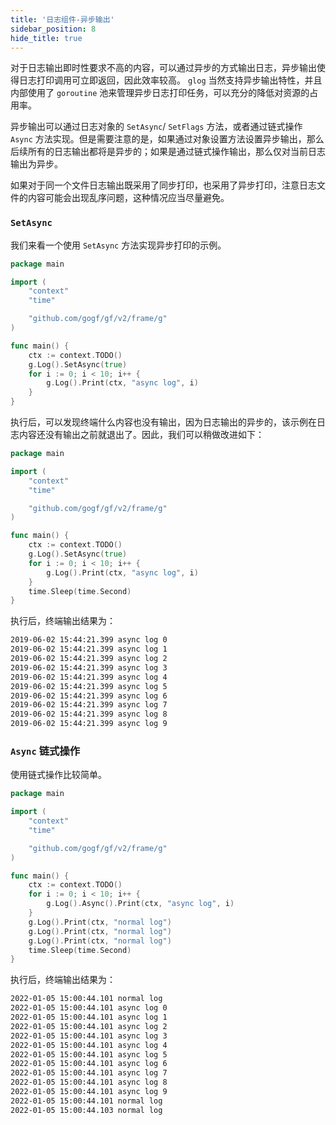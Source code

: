 ```yaml
---
title: '日志组件-异步输出'
sidebar_position: 8
hide_title: true
---
```


对于日志输出即时性要求不高的内容，可以通过异步的方式输出日志，异步输出使得日志打印调用可立即返回，因此效率较高。 `glog` 当然支持异步输出特性，并且内部使用了 `goroutine` 池来管理异步日志打印任务，可以充分的降低对资源的占用率。

异步输出可以通过日志对象的 `SetAsync`/ `SetFlags` 方法，或者通过链式操作 `Async` 方法实现。但是需要注意的是，如果通过对象设置方法设置异步输出，那么后续所有的日志输出都将是异步的；如果是通过链式操作输出，那么仅对当前日志输出为异步。

如果对于同一个文件日志输出既采用了同步打印，也采用了异步打印，注意日志文件的内容可能会出现乱序问题，这种情况应当尽量避免。

### `SetAsync`

我们来看一个使用 `SetAsync` 方法实现异步打印的示例。

```go
package main

import (
	"context"
	"time"

	"github.com/gogf/gf/v2/frame/g"
)

func main() {
	ctx := context.TODO()
	g.Log().SetAsync(true)
	for i := 0; i < 10; i++ {
		g.Log().Print(ctx, "async log", i)
	}
}
```

执行后，可以发现终端什么内容也没有输出，因为日志输出的异步的，该示例在日志内容还没有输出之前就退出了。因此，我们可以稍做改进如下：

```go
package main

import (
	"context"
	"time"

	"github.com/gogf/gf/v2/frame/g"
)

func main() {
	ctx := context.TODO()
	g.Log().SetAsync(true)
	for i := 0; i < 10; i++ {
		g.Log().Print(ctx, "async log", i)
	}
	time.Sleep(time.Second)
}
```

执行后，终端输出结果为：

```html
2019-06-02 15:44:21.399 async log 0
2019-06-02 15:44:21.399 async log 1
2019-06-02 15:44:21.399 async log 2
2019-06-02 15:44:21.399 async log 3
2019-06-02 15:44:21.399 async log 4
2019-06-02 15:44:21.399 async log 5
2019-06-02 15:44:21.399 async log 6
2019-06-02 15:44:21.399 async log 7
2019-06-02 15:44:21.399 async log 8
2019-06-02 15:44:21.399 async log 9
```

### `Async` 链式操作

使用链式操作比较简单。

```go
package main

import (
	"context"
	"time"

	"github.com/gogf/gf/v2/frame/g"
)

func main() {
	ctx := context.TODO()
	for i := 0; i < 10; i++ {
		g.Log().Async().Print(ctx, "async log", i)
	}
	g.Log().Print(ctx, "normal log")
	g.Log().Print(ctx, "normal log")
	g.Log().Print(ctx, "normal log")
	time.Sleep(time.Second)
}
```

执行后，终端输出结果为：

```html
2022-01-05 15:00:44.101 normal log
2022-01-05 15:00:44.101 async log 0
2022-01-05 15:00:44.101 async log 1
2022-01-05 15:00:44.101 async log 2
2022-01-05 15:00:44.101 async log 3
2022-01-05 15:00:44.101 async log 4
2022-01-05 15:00:44.101 async log 5
2022-01-05 15:00:44.101 async log 6
2022-01-05 15:00:44.101 async log 7
2022-01-05 15:00:44.101 async log 8
2022-01-05 15:00:44.101 async log 9
2022-01-05 15:00:44.101 normal log
2022-01-05 15:00:44.103 normal log
```